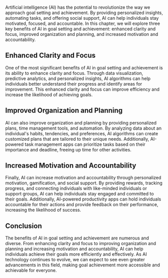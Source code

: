 
Artificial intelligence (AI) has the potential to revolutionize the way we approach goal setting and achievement. By providing personalized insights, automating tasks, and offering social support, AI can help individuals stay motivated, focused, and accountable. In this chapter, we will explore three key benefits of AI in goal setting and achievement: enhanced clarity and focus, improved organization and planning, and increased motivation and accountability.

Enhanced Clarity and Focus
--------------------------

One of the most significant benefits of AI in goal setting and achievement is its ability to enhance clarity and focus. Through data visualization, predictive analytics, and personalized insights, AI algorithms can help individuals better understand their progress and identify areas for improvement. This enhanced clarity and focus can improve efficiency and increase the likelihood of achieving goals.

Improved Organization and Planning
----------------------------------

AI can also improve organization and planning by providing personalized plans, time management tools, and automation. By analyzing data about an individual's habits, tendencies, and preferences, AI algorithms can create customized plans that are tailored to their unique needs. Additionally, AI-powered task management apps can prioritize tasks based on their importance and deadline, freeing up time for other activities.

Increased Motivation and Accountability
---------------------------------------

Finally, AI can increase motivation and accountability through personalized motivation, gamification, and social support. By providing rewards, tracking progress, and connecting individuals with like-minded individuals or support groups, AI can help individuals stay engaged and committed to their goals. Additionally, AI-powered productivity apps can hold individuals accountable for their actions and provide feedback on their performance, increasing the likelihood of success.

Conclusion
----------

The benefits of AI in goal setting and achievement are numerous and diverse. From enhancing clarity and focus to improving organization and planning and increasing motivation and accountability, AI can help individuals achieve their goals more efficiently and effectively. As AI technology continues to evolve, we can expect to see even greater advancements in this field, making goal achievement more accessible and achievable for everyone.
